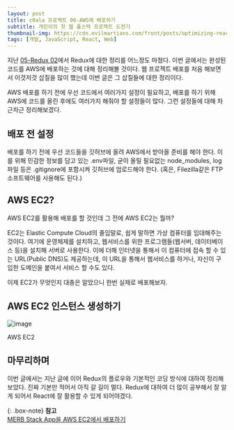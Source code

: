 ```yaml
---
layout: post
title: c0ala 프로젝트 06-AWS에 배포하기
subtitle: 개린이의 첫 웹 풀스택 프로젝트 도전기
thumbnail-img: https://cdn.evilmartians.com/front/posts/optimizing-react-virtual-dom-explained/cover-a1d5b40.png
tags: [개발, JavaScript, React, Web]
---
```


지난 [05-Redux 02](https://scw3812.github.io/2021-04-21-c0ala-project-05/)에서 Redux에 대한 정리를 어느정도 마쳤다.
이번 글에서는 완성된 코드를 AWS에 배포하는 것에 대해 정리해볼 것이다. 웹 프로젝트 배포를 처음 해보면서 이것저것 삽질을
많이 했는데 이번 글은 그 삽질들에 대한 정리이다.

AWS 배포를 하기 전에 우선 코드에서 여러가지 설정이 필요하고, 배포를 하기 위해 AWS에 코드를 올린 후에도 여러가지 해줘야 할
설정들이 많다. 그런 설정들에 대해 차근차근 정리해보겠다.

## 배포 전 설정

배포를 하기 전에 우선 코드들을 깃허브에 올려 AWS에서 받아올 준비를 해야 한다. 이를 위해 민감한 정보를 담고 있는 .env파일,
굳이 올릴 필요없는 node_modules, log 파일 등은 .gitignore에 포함시켜 깃허브에 업로드해야 한다. (혹은, Filezilla같은 
FTP 소프트웨어를 사용해도 된다.)

## AWS EC2?

AWS EC2를 활용해 배포를 할 것인데 그 전에 AWS EC2는 뭘까? 

EC2는 Elastic Compute Cloud의 줄임말로, 쉽게 말하면 가상 컴퓨터를 임대해주는 것이다. 여기에 운영체제를 설치하고, 
웹서비스를 위한 프로그램들(웹서버, 데이터베이스 등)을 설치해 서버로 사용한다. 이에 더해 인터넷을 통해서 이 컴퓨터에 
접속 할 수 있는 URL(Public DNS)도 제공하는데, 이 URL을 통해서 웹서비스를 하거나, 자신이 구입한 도메인을 붙여서 서비스 
할 수도 있다.

이제 EC2가 무엇인지 대충은 알았으니 한번 실제로 배포해보자.

## AWS EC2 인스턴스 생성하기

![image](https://user-images.githubusercontent.com/49465188/117574549-96aa3280-b118-11eb-97f4-11dabe0c91f4.png)

AWS EC2

## 마무리하며

이번 글에서는 지난 글에 이어 Redux의 플로우와 기본적인 코딩 방식에 대하여 정리해 보았다. 진짜 기본만 적어서 아직 갈 길이
멀다. Redux에 대하여 더 많이 공부해서 잘 알게 되어서 React에 잘 활용할 수 있게 되어야겠다.

{: .box-note}
**참고**    
[MERB Stack App을 AWS EC2에서 배포하기](https://www.youtube.com/watch?v=HtWgb_vbyvY)


